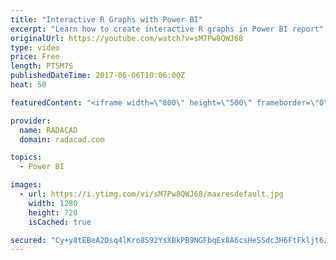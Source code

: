 ```yaml
---
title: "Interactive R Graphs with Power BI"
excerpt: "Learn how to create interactive R graphs in Power BI report"
originalUrl: https://youtube.com/watch?v=sM7Pw8QWJ68
type: video
price: Free
length: PT5M7S
publishedDateTime: 2017-06-06T10:06:00Z
heat: 50

featuredContent: "<iframe width=\"800\" height=\"500\" frameborder=\"0\" src=\"https://www.youtube.com/embed/sM7Pw8QWJ68\" allow=\"accelerometer; autoplay; encrypted-media; gyroscope; picture-in-picture\" allowfullscreen></iframe>"

provider:
  name: RADACAD
  domain: radacad.com

topics:
  - Power BI

images:
  - url: https://i.ytimg.com/vi/sM7Pw8QWJ68/maxresdefault.jpg
    width: 1280
    height: 720
    isCached: true

secured: "Cy+y8tEBeA2Dsq4lKro8S92YsXBkPB9NGFbqEx8A6csHeSSdc3H6FtFkljt6zp4iNWJQ5X8vEM+45xSPMamlgVIZpl40CdfxHhPSDZN0ywJOuIAXRmQ0ei3r7iG5Iumorq/IKSq9X6nNWz6dJ+ejRkVRrg1QGayC6dy3qlas55d2Yvas0ftYnc/1gYIWM1ZKtSTK3dUiNSjO1oJMTP4uZ9Zdawez8dPbqxyeasrvTW7PKDoiNyjBZlLTQY8ipPKHEVAAVqbeAvuMQUHmRBwMslu7cZXx6o6jmAG45snIUISUlw3dR/3EQe8vOVQs7WC4aeqHleFEM9wJry+LIEk+qeo/hZuHN3Kw3EeTmy8NH29mquw50izoZrza7a1Qt3tP4H5O5hnXqR7+a3k+x+ixn6m0sJy2Xr9ftD6/1jLgjWA=;76I6jFn0sDpHKfcWGVU3jA=="
---
```


